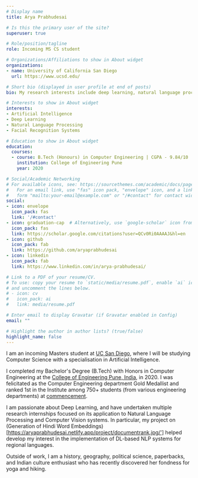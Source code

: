 ```yaml
---
# Display name
title: Arya Prabhudesai

# Is this the primary user of the site?
superuser: true

# Role/position/tagline
role: Incoming MS CS student

# Organizations/Affiliations to show in About widget
organizations:
- name: University of California San Diego
  url: https://www.ucsd.edu/

# Short bio (displayed in user profile at end of posts)
bio: My research interests include deep learning, natural language processing, and computer vision

# Interests to show in About widget
interests:
- Artificial Intelligence
- Deep Learning
- Natural Language Processing
- Facial Recognition Systems

# Education to show in About widget
education:
  courses:
  - course: B.Tech (Honours) in Computer Engineering | CGPA - 9.84/10 
    institution: College of Engineering Pune
    year: 2020

# Social/Academic Networking
# For available icons, see: https://sourcethemes.com/academic/docs/page-builder/#icons
#   For an email link, use "fas" icon pack, "envelope" icon, and a link in the
#   form "mailto:your-email@example.com" or "/#contact" for contact widget.
social:
- icon: envelope
  icon_pack: fas
  link: '/#contact'
- icon: graduation-cap  # Alternatively, use `google-scholar` icon from `ai` icon pack
  icon_pack: fas
  link: https://scholar.google.com/citations?user=QCv0Ri0AAAAJ&hl=en
- icon: github
  icon_pack: fab
  link: https://github.com/aryaprabhudesai
- icon: linkedin
  icon_pack: fab
  link: https://www.linkedin.com/in/arya-prabhudesai/

# Link to a PDF of your resume/CV.
# To use: copy your resume to `static/media/resume.pdf`, enable `ai` icons in `params.toml`, 
# and uncomment the lines below.
# - icon: cv
#   icon_pack: ai
#   link: media/resume.pdf

# Enter email to display Gravatar (if Gravatar enabled in Config)
email: ""

# Highlight the author in author lists? (true/false)
highlight_name: false
---
```


I am an incoming Masters student at [UC San Diego](https://www.ucsd.edu/), where I will be studying Computer Science with a specialisation in Artificial Intelligence.

I completed my Bachelor's Degree (B.Tech) with Honors in Computer Engineering at the [College of Engineering Pune, India](https://www.coep.org.in/), in 2020. I was felicitated as the Computer Engineering department Gold Medallist and ranked 1st in the Institute among 750+ students (from various engineering departments) at [commencement](https://www.coep.org.in/content/graduationceremonyofthefourteenthbatchofengineersheldonthursday29thoctober). 

I am passionate about Deep Learning, and have undertaken multiple research internships focused on its application to Natural Language Processing and Computer Vision systems. In particular, my project on (Generation of Hindi Word Embeddings)[https://aryaprabhudesai.netlify.app/project/documentrank.jpg/'] helped develop my interest in the implementation of DL-based NLP systems for regional languages.

Outside of work, I am a history, geography, political science, paperbacks, and Indian culture enthusiast who has recently discovered her fondness for yoga and hiking. 
